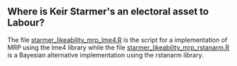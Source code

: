 ## Where is Keir Starmer's an electoral asset to Labour?

The file [starmer_likeability_mrp_lme4.R](https://github.com/hymeram/mrp/blob/main/starmer_likeability_mrp/starmer_likeability_mrp_lme4.R) is the script for a implementation of MRP using the lme4 library while the file [starmer_likeability_mrp_rstanarm.R](https://github.com/hymeram/mrp/blob/main/starmer_likeability_mrp/starmer_likeability_mrp_rstanarm.R) is a Bayesian alternative implementation using the rstanarm library.
